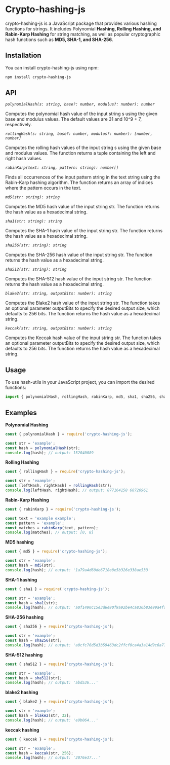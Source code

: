 # Crypto-hashing-js

crypto-hashing-js is a JavaScript package that provides various hashing functions for strings. It includes Polynomial **Hashing, Rolling Hashing, and Rabin-Karp Hashing** for string matching, as well as popular cryptographic hash functions such as **MD5, SHA-1, and SHA-256**.


## Installation

You can install crypto-hashing-js using npm:

```bash
npm install crypto-hashing-js
```


## API

_`polynomialHash(s: string, base?: number, modulus?: number): number`_  

Computes the polynomial hash value of the input string s using the given base and modulus values. The default values are 31 and 10^9 + 7, respectively.

_`rollingHash(s: string, base?: number, modulus?: number): [number, number]`_  

Computes the rolling hash values of the input string s using the given base and modulus values. The function returns a tuple containing the left and right hash values.

_`rabinKarp(text: string, pattern: string): number[]`_  

Finds all occurrences of the input pattern string in the text string using the Rabin-Karp hashing algorithm. The function returns an array of indices where the pattern occurs in the text.

_`md5(str: string): string`_  

Computes the MD5 hash value of the input string str. The function returns the hash value as a hexadecimal string.

_`sha1(str: string): string`_  

Computes the SHA-1 hash value of the input string str. The function returns the hash value as a hexadecimal string.

_`sha256(str: string): string`_  

Computes the SHA-256 hash value of the input string str. The function returns the hash value as a hexadecimal string.

_`sha512(str: string): string`_

Computes the SHA-512 hash value of the input string str. The function returns the hash value as a hexadecimal string.

_`blake2(str: string, outputBits: number): string`_

Computes the Blake2 hash value of the input string str. The function takes an optional parameter outputBits to specify the desired output size, which defaults to 256 bits. The function returns the hash value as a hexadecimal string.

_`keccak(str: string, outputBits: number): string`_

Computes the Keccak hash value of the input string str. The function takes an optional parameter outputBits to specify the desired output size, which defaults to 256 bits. The function returns the hash value as a hexadecimal string.


## Usage

To use hash-utils in your JavaScript project, you can import the desired functions:

```javascript
import { polynomialHash, rollingHash, rabinKarp, md5, sha1, sha256, sha512, keccak, blake2 } from 'crypto-hashing-js';
```

## Examples

**Polynomial Hashing**

```javascript
const { polynomialHash } = require('crypto-hashing-js');

const str = 'example';
const hash = polynomialHash(str);
console.log(hash); // output: 152040089
```

**Rolling Hashing**

```javascript
const { rollingHash } = require('crypto-hashing-js');

const str = 'example';
const [leftHash, rightHash] = rollingHash(str);
console.log(leftHash, rightHash); // output: 877164158 68720961
```

**Rabin-Karp Hashing**

```javascript
const { rabinKarp } = require('crypto-hashing-js');

const text = 'example example';
const pattern = 'example';
const matches = rabinKarp(text, pattern);
console.log(matches); // output: [0, 8]
```

**MD5 hashing**

```javascript
const { md5 } = require('crypto-hashing-js');

const str = 'example';
const hash = md5(str);
console.log(hash); // output: '1a79a4d60de6718e8e5b326e338ae533'
```

**SHA-1 hashing**

```javascript
const { sha1 } = require('crypto-hashing-js');

const str = 'example';
const hash = sha1(str);
console.log(hash); // output: 'a0f1490c15e3d6e90f9a92be4ca836b83e99a4fa'
```

**SHA-256 hashing**

```javascript
const { sha256 } = require('crypto-hashing-js');

const str = 'example';
const hash = sha256(str);
console.log(hash); // output: 'a0cfc76d5d3b59463dc2ffcf0ca4a3a14d9c6a772d6a685c53449e16f4c84dd5'
```

**SHA-512 hashing**

```javascript
const { sha512 } = require('crypto-hashing-js');

const str = 'example';
const hash = sha512(str);
console.log(hash); // output: 'abd536...'
```

**blake2 hashing**

```javascript
const { blake2 } = require('crypto-hashing-js');

const str = 'example';
const hash = blake2(str, 32);
console.log(hash); // output: 'e9b064...'
```

**keccak hashing**

```javascript
const { keccak } = require('crypto-hashing-js');

const str = 'example';
const hash = keccak(str, 256);
console.log(hash); // output: '2076e37...'
```

